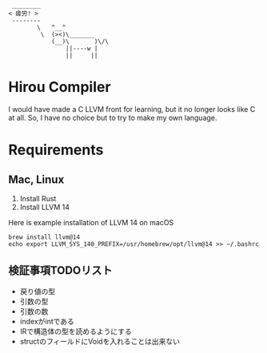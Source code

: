 ```
 ________
< 疲労! >
 --------
        \   ^__^
         \  (><)\_______
            (__)\       )\/\
                ||----w |
                ||     ||
```

# Hirou Compiler
I would have made a C LLVM front for learning, but it no longer looks like C at all. So, I have no choice but to try to make my own language.

# Requirements

## Mac, Linux
1. Install Rust
2. Install LLVM 14

Here is example installation of LLVM 14 on macOS
```
brew install llvm@14
echo export LLVM_SYS_140_PREFIX=/usr/homebrew/opt/llvm@14 >> ~/.bashrc
```

## 検証事項TODOリスト
- 戻り値の型
- 引数の型
- 引数の数
- indexがintである
- IRで構造体の型を読めるようにする
- structのフィールドにVoidを入れることは出来ない
